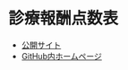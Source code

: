 # 診療報酬点数表
* [公開サイト](http://tensuhyo.html.xdomain.jp/)
* [GitHub内ホームページ](https://saka1029.github.io/tensuhyo/data/web/)

